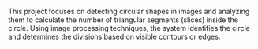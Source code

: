 This project focuses on detecting circular shapes in images and analyzing them to calculate the number of triangular segments (slices) inside the circle. Using image processing techniques, the system identifies the circle and determines the divisions based on visible contours or edges.